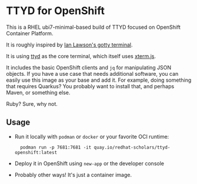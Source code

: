 # TTYD for OpenShift

This is a RHEL ubi7-minimal-based build of TTYD focused on OpenShift
Container Platform.

It is roughly inspired by [Ian Lawson's gotty
terminal](https://github.com/utherp0/workshop4/blob/master/images/terminal/Dockerfile).

It is using [ttyd](https://github.com/tsl0922/ttyd) as the core terminal,
which itself uses [xterm.js](https://github.com/xtermjs/xterm.js).

It includes the basic OpenShift clients and `jq` for manipulating JSON
objects. If you have a use case that needs additional software, you can
easily use this image as your base and add it. For example, doing something
that requires Quarkus? You probably want to install that, and perhaps Maven,
or something else.

Ruby? Sure, why not.

## Usage

* Run it locally with `podman` or `docker` or your favorite OCI runtime:
    
        podman run -p 7681:7681 -it quay.io/redhat-scholars/ttyd-openshift:latest

* Deploy it in OpenShift using `new-app` or the developer console

* Probably other ways! It's just a container image.
